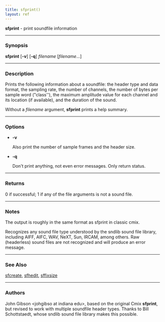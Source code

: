 ```yaml
---
title: sfprint()
layout: ref
---
```


**sfprint** - print soundfile information

-----

### Synopsis

**sfprint** \[**-v**\] \[**-q**\] *filename* \[*filename*...\]

-----

### Description

Prints the following information about a soundfile: the header type and
data format, the sampling rate, the number of channels, the number of
bytes per sample word ("class''), the maximum amplitude value for each
channel and its location (if available), and the duration of the sound.

Without a *filename* argument, **sfprint** prints a help summary.

-----

### Options

  - **-v**  
      
    Also print the number of sample frames and the header size.
  - **-q**  
      
    Don't print anything, not even error messages. Only return status.

-----

### Returns

0 if successful; 1 if any of the file arguments is not a sound file.

-----

### Notes

The output is roughly in the same format as sfprint in classic cmix.

Recognizes any sound file type understood by the sndlib sound file
library, including AIFF, AIFC, WAV, NeXT, Sun, IRCAM, among others. Raw
(headerless) sound files are not recognized and will produce an error
message.

-----

### See Also

[sfcreate](sfcreate.html), [sfhedit](sfhedit.html),
[sffixsize](sffixsize.html)

-----

### Authors

John Gibson \<johgibso at indiana edu\>, based on the original Cmix
**sfprint**, but revised to work with multiple soundfile header types.
Thanks to Bill Schottstaedt, whose sndlib sound file library makes this
possible.
